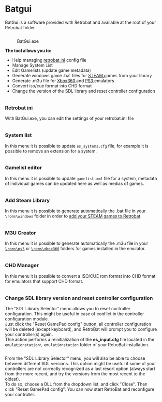# Batgui

BatGui is a software provided with Retrobat and available at the root of your Retrobat folder

<figure><img src="https://i.imgur.com/NRJN9Ju.png" alt=""><figcaption><p>BatGui.exe</p></figcaption></figure>

**The tool allows you to:**

* Help managing [retrobat.ini](retrobat.ini.md) config file
* Manage System List
* Edit Gamelists (update game metadata)
* Generate windows game .bat files for [STEAM ](../systems-and-emulators/supported-game-systems/others/windows.md#adding-a-steam-game)games from your library
* Generate .m3u file for [Xbox360 ](../systems-and-emulators/supported-game-systems/game-consoles/microsoft-consoles/xbox-360.md#adding-xbla-xbox-live-arcade-games)and [PS3 ](../systems-and-emulators/supported-game-systems/game-consoles/sony/playstation-3.md#adding-ps3-games)emulators
* Convert iso/cue format into CHD format
* Change the version of the SDL library and reset controller configuration



<figure><img src="https://i.imgur.com/5xMsnHr.png" alt=""><figcaption></figcaption></figure>

### Retrobat ini

With BatGui.exe, you can edit the settings of your retrobat.ini file

<figure><img src="https://i.imgur.com/bQBN1Ux.png" alt=""><figcaption></figcaption></figure>

### System list

In this menu it is possible to update `es_systems.cfg` file, for example it is possible to remove an extension for a system.

<figure><img src="https://i.imgur.com/HfiG9lD.png" alt=""><figcaption></figcaption></figure>

### Gamelist editor

In this menu it is possible to update `gamelist.xml` file for a system, metadata of individual games can be updated here as well as medias of games.

<figure><img src="https://i.imgur.com/Mjir7uB.png" alt=""><figcaption></figcaption></figure>

### Add Steam Library

In this menu it is possible to generate automatically the .bat file in your `\roms\windows` folder in order to [add your STEAM games to Retrobat](../systems-and-emulators/supported-game-systems/others/windows.md#adding-a-steam-game).

<figure><img src="https://i.imgur.com/w4IotL3.png" alt=""><figcaption></figcaption></figure>

### M3U Creator

In this menu it is possible to generate automatically the .m3u file in your [`\roms\ps3`](../systems-and-emulators/supported-game-systems/game-consoles/sony/playstation-3.md#adding-ps3-games) or [`\roms\xbox360`](../systems-and-emulators/supported-game-systems/game-consoles/microsoft-consoles/xbox-360.md#adding-xbla-xbox-live-arcade-games) folders for games installed in the emulator.

<figure><img src="https://i.imgur.com/cs7oKVW.png" alt=""><figcaption></figcaption></figure>

### CHD Manager

In this menu it is possible to convert a ISO/CUE rom format into CHD format for emulators that support CHD format.

<figure><img src="https://i.imgur.com/B9Qz6bc.png" alt=""><figcaption></figcaption></figure>

### Change SDL library version and reset controller configuration

The "SDL Library Selector" menu allows you to reset controller configuration. This might be useful in case of conflict in the controller configuration module.\
Just click the "Reset GamePad config" button, all controller configuration will be deleted (except keyboard), and RetroBat will prompt you to configure your controller(s) again.\
Thie action performs a reinitialization of the **es\_input.cfg** file located in the `emulationstation\.emulationstation` folder of your RetroBat installation.

<figure><img src="https://i.imgur.com/uHLuZaf.png" alt=""><figcaption></figcaption></figure>

From the "SDL Library Selector" menu, you will also be able to choose between different SDL versions. This option might be useful if some of your controllers are not correctly recognized as a last resort option (always start from the more recent, and try the versions from the most recent to the oldest).\
To do so, choose a DLL from the dropdown list, and click "Close". Then click "Reset GamePad config". You can now start RetroBat and reconfigure your controller.

<figure><img src="https://i.imgur.com/tw0aDbr.png" alt=""><figcaption></figcaption></figure>
